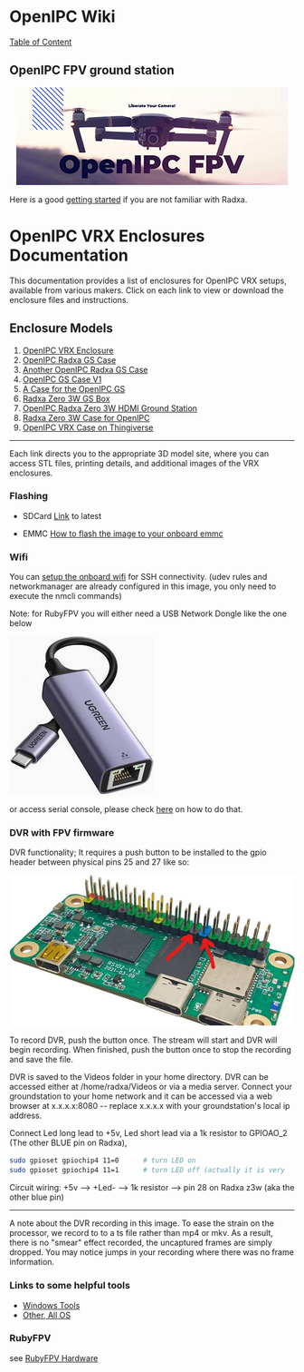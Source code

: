 # OpenIPC Wiki
[Table of Content](../README.md)

OpenIPC FPV ground station
--------------------------

<p align="center">
  <img src="https://github.com/OpenIPC/wiki/blob/master/images/fpv-logo.jpg?raw=true" alt="Logo"/>
</p>

Here is a good [getting started](https://wiki.radxa.com/Zero/getting_started) if you are not familiar with Radxa. 

# OpenIPC VRX Enclosures Documentation

This documentation provides a list of enclosures for OpenIPC VRX setups, available from various makers. Click on each link to view or download the enclosure files and instructions.

## Enclosure Models

1. [OpenIPC VRX Enclosure](https://www.printables.com/model/1051224-openipc-vrx-enclosure)
2. [OpenIPC Radxa GS Case](https://www.printables.com/model/967795-openipc-radxa-gs-case)
3. [Another OpenIPC Radxa GS Case](https://www.printables.com/model/979788-another-openipc-radxa-gs-case)
4. [OpenIPC GS Case V1](https://www.printables.com/model/1034290-openipc-gs-case-v1)
5. [A Case for the OpenIPC GS](https://www.printables.com/model/988543-a-case-for-the-openipc-gs)
6. [Radxa Zero 3W GS Box](https://www.printables.com/model/822826-radxa03w-gs_box)
7. [OpenIPC Radxa Zero 3W HDMI Ground Station](https://www.printables.com/model/1020246-openipc-radxa-zero-3w-hdmi-ground-station)
8. [Radxa Zero 3W Case for OpenIPC](https://www.printables.com/model/1054879-radxa-zero-3w-case-for-openipc)
9. [OpenIPC VRX Case on Thingiverse](https://www.thingiverse.com/thing:6680584)

---

Each link directs you to the appropriate 3D model site, where you can access STL files, printing details, and additional images of the VRX enclosures.

### Flashing 

* SDCard
[Link](https://github.com/OpenIPC/sbc-groundstations/releases) to latest

* EMMC
[How to flash the image to your onboard emmc](https://github.com/OpenIPC/sbc-groundstations/blob/master/radxa_pi_zero_3w/flashing_to_the_onboard_memory.md)


### Wifi

You can [setup the onboard wifi](https://github.com/OpenIPC/sbc-groundstations/blob/master/radxa_pi_zero_3w/headless_setup.md#setup-of-autoconnect-on-boot) for SSH connectivity. (udev rules and networkmanager are already configured in this image, you only need to execute the nmcli commands)

Note: for RubyFPV you will either need a USB Network Dongle like the one below

 ![Picture](../images/fpv-radxa-usbc-lan.png)

or access serial console, please check [here](https://wiki.radxa.com/Zero/dev/serial-console) on how to do that.

### DVR with FPV firmware

DVR functionality; It requires a push button to be installed to the gpio header between physical pins 25 and 27 like so:


![image](../images/fpv-radxa-gpio.png)

To record DVR, push the button once. The stream will start and DVR will begin recording. When finished, push the button once to stop the recording and save the file.

DVR is saved to the Videos folder in your home directory. DVR can be accessed either at /home/radxa/Videos or via a media server. Connect your groundstation to your home network and it can be accessed via a web browser at x.x.x.x:8080 -- replace x.x.x.x with your groundstation's local ip address.

Connect Led long lead to +5v, Led short lead via a 1k resistor to GPIOAO_2 (The other BLUE pin on Radxa),

```bash
sudo gpioset gpiochip4 11=0      # turn LED on
sudo gpioset gpiochip4 11=1      # turn LED off (actually it is very                             # simply lit because i guess logic level 0 is not 0 volts)
```

Circuit wiring:  +5v —>  +Led- —-> 1k resistor —> pin 28 on Radxa z3w (aka the other blue pin)

<hr>

A note about the DVR recording in this image. To ease the strain on the processor, we record to to a ts file rather than mp4 or mkv. As a result, there is no "smear" effect recorded, the uncaptured frames are simply dropped. You may notice jumps in your recording where there was no frame information.

### Links to some helpful tools

* [Windows Tools](https://dl.radxa.com/zero/tools/windows/)
* [Other, All OS](https://dl.radxa.com/tools/)

### RubyFPV
see [RubyFPV Hardware](https://rubyfpv.com/hardware.php)
